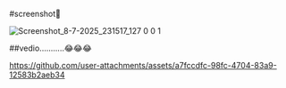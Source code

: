 #screenshot📸

![Screenshot_8-7-2025_231517_127 0 0 1](https://github.com/user-attachments/assets/7b4fadb4-aee8-41a9-9b5e-afa510bffb53)

##vedio...........😂😂😂

https://github.com/user-attachments/assets/a7fccdfc-98fc-4704-83a9-12583b2aeb34

